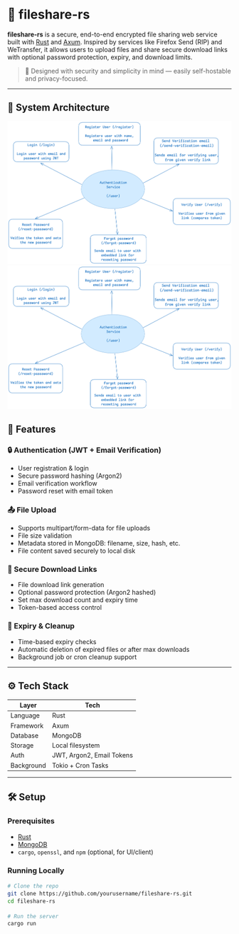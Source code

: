 # 📁 fileshare-rs

**fileshare-rs** is a secure, end-to-end encrypted file sharing web service built with [Rust](https://www.rust-lang.org/) and [Axum](https://github.com/tokio-rs/axum). Inspired by services like Firefox Send (RIP) and WeTransfer, it allows users to upload files and share secure download links with optional password protection, expiry, and download limits.

> 🔐 Designed with security and simplicity in mind — easily self-hostable and privacy-focused.

---

## 🧠 System Architecture

<img src="assets/auth_system.png" />
<img src="assets/auth_system.png" />

## 🚀 Features

### 🔒 Authentication (JWT + Email Verification)

- User registration & login
- Secure password hashing (Argon2)
- Email verification workflow
- Password reset with email token

### 📤 File Upload

- Supports multipart/form-data for file uploads
- File size validation
- Metadata stored in MongoDB: filename, size, hash, etc.
- File content saved securely to local disk

### 🔗 Secure Download Links

- File download link generation
- Optional password protection (Argon2 hashed)
- Set max download count and expiry time
- Token-based access control

### 🧹 Expiry & Cleanup

- Time-based expiry checks
- Automatic deletion of expired files or after max downloads
- Background job or cron cleanup support

---

## ⚙️ Tech Stack

| Layer      | Tech                      |
| ---------- | ------------------------- |
| Language   | Rust                      |
| Framework  | Axum                      |
| Database   | MongoDB                   |
| Storage    | Local filesystem          |
| Auth       | JWT, Argon2, Email Tokens |
| Background | Tokio + Cron Tasks        |

---

## 🛠️ Setup

### Prerequisites

- [Rust](https://rustup.rs/)
- [MongoDB](https://www.mongodb.com/)
- `cargo`, `openssl`, and `npm` (optional, for UI/client)

### Running Locally

```bash
# Clone the repo
git clone https://github.com/yourusername/fileshare-rs.git
cd fileshare-rs

# Run the server
cargo run

```